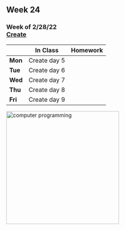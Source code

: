 ## Week 24

### Week of 2/28/22<br>[Create](\apcsp\curriculum\pt\create) 

  |       |In Class               |Homework   |
  |-------|---------              |---------  |
  |**Mon**|Create day 5 | |
  |**Tue**|Create day 6 | |
  |**Wed**|Create day 7 | |
  |**Thu**|Create day 8 | |
  |**Fri**|Create day 9 | |

<img src="https://www.learncomputerscienceonline.com/wp-content/uploads/2019/10/Program-Coding.jpg" alt="computer programming" height="300">

<meta http-equiv="refresh" content="300"/>
